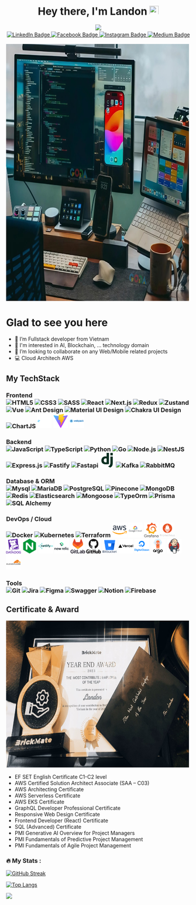 <h1 align="center">
Hey there, I'm  Landon <img src="https://media.giphy.com/media/hvRJCLFzcasrR4ia7z/giphy.gif" height="25px" width="25px" style="">
</h1>
 <div id="header" align="center">
  <img src="https://media.giphy.com/media/M9gbBd9nbDrOTu1Mqx/giphy.gif" width="100"/>
</div>

<div id="badges" align="center">
  <a href="https://www.linkedin.com/in/dat-nguyen-landon-2a68b71b5/">
    <img src="https://img.shields.io/badge/LinkedIn-blue?style=for-the-badge&logo=linkedin&logoColor=white" alt="LinkedIn Badge"/>
  </a>
  <a href="https://www.facebook.com/the.gioi.cua.at/">
    <img src="https://img.shields.io/badge/Facebook-blue?style=for-the-badge&logo=facebook&logoColor=white" alt="Facebook Badge"/>
  </a>
  <a href="https://www.instagram.com/datthegioi?fbclid=IwY2xjawMLQyRleHRuA2FlbQIxMABicmlkETFMNGxVdDdjNHZMV0ZUU3hZAR6PTQRGRoXZDKhqi54YKl1K39sGOpumxgtANke5HjAGC6espg2plk5xnH-WBQ_aem_JD_52hvABws60j3NbEuJpg">
    <img src="https://img.shields.io/badge/instagram-red?style=for-the-badge&logo=instagram&logoColor=white" alt="Instagram Badge"/>
  </a>
 <a href="https://medium.com/@datnguyen2097">
    <img src="https://img.shields.io/badge/medium-black?style=for-the-badge&logo=medium&logoColor=white" alt="Medium Badge"/>
  </a>
  <div><img src="https://visitor-badge.glitch.me/badge?page_id=page.id" alt=""/></div>
</div>
<img src="https://raw.githubusercontent.com/Landon153/Landon153/main/thumbnail.jpeg" width="500" height="700">
 <h1>Glad to see you here</h1>
 <ul>
 <li>👀 I’m Fullstack developer from Vietnam </li>
<li> 🌱 I'm interested in AI, Blockchain, ... technology domain </li>
<li>💞️ I’m looking to collaborate on any Web/Mobile related projects</li>
<li> 💻 Cloud Architech AWS </li>
</ul>

<h2> My TechStack

<h3> Frontend
 
<div>
<img src="https://cdn.jsdelivr.net/gh/devicons/devicon/icons/html5/html5-original-wordmark.svg" width="40" title="HTML5" />  
<img src="https://cdn.jsdelivr.net/gh/devicons/devicon/icons/css3/css3-original-wordmark.svg" width="40" title="CSS3" />  
<img src="https://cdn.jsdelivr.net/gh/devicons/devicon/icons/sass/sass-original.svg" width="40" title="SASS" />  
<img src="https://cdn.jsdelivr.net/gh/devicons/devicon/icons/react/react-original-wordmark.svg" width="40" title="React" />  
<img src="https://cdn.jsdelivr.net/gh/devicons/devicon/icons/nextjs/nextjs-original-wordmark.svg" width="40" title="Next.js" />  
<img src="https://cdn.jsdelivr.net/gh/devicons/devicon/icons/redux/redux-original.svg" width="40" title="Redux" />  
<img src="https://cdn.jsdelivr.net/gh/devicons/devicon/icons/zustand/zustand-original.svg" width="40" title="Zustand" />  
<img src="https://cdn.jsdelivr.net/gh/devicons/devicon/icons/vuejs/vuejs-original-wordmark.svg" width="40" title="Vue" /> 
<img src="https://cdn.jsdelivr.net/gh/devicons/devicon/icons/antdesign/antdesign-original-wordmark.svg" width="40" title="Ant Design" />  
<img src="https://cdn.jsdelivr.net/gh/devicons/devicon/icons/materialui/materialui-original.svg" width="40" title="Material UI Design" />  
<img src="https://cdn.jsdelivr.net/gh/devicons/devicon/icons/chakraui/chakraui-original-wordmark.svg" width="40" title="Chakra UI Design" />  
<img src="https://cdn.jsdelivr.net/gh/devicons/devicon/icons/chartjs/chartjs-original-wordmark.svg" width="40" title="ChartJS" />  
<img src="https://github.com/devicons/devicon/blob/v2.17.0/icons/tailwindcss/tailwindcss-original-wordmark.svg" width="40" title="Tailwind CSS" />  
<img src="https://github.com/devicons/devicon/blob/v2.17.0/icons/vitejs/vitejs-original.svg" width="40" title="Vite" />
<img src="https://github.com/devicons/devicon/blob/v2.17.0/icons/webpack/webpack-original-wordmark.svg" width="40" title="Webpack" />
</div>

<h3> Backend
 
<div>
<img src="https://cdn.jsdelivr.net/gh/devicons/devicon/icons/javascript/javascript-original.svg" width="40" title="JavaScript" />  
<img src="https://cdn.jsdelivr.net/gh/devicons/devicon/icons/typescript/typescript-original.svg" width="40" title="TypeScript" />  
<img src="https://cdn.jsdelivr.net/gh/devicons/devicon/icons/python/python-original-wordmark.svg" width="40" title="Python" />
<img src="https://cdn.jsdelivr.net/gh/devicons/devicon/icons/go/go-original-wordmark.svg" width="40" title="Go" />
<img src="https://cdn.jsdelivr.net/gh/devicons/devicon/icons/nodejs/nodejs-original-wordmark.svg" width="40" title="Node.js" />  
<img src="https://cdn.jsdelivr.net/gh/devicons/devicon/icons/nestjs/nestjs-original-wordmark.svg" width="40" title="NestJS" />  
<img src="https://cdn.jsdelivr.net/gh/devicons/devicon/icons/express/express-original-wordmark.svg" width="40" title="Express.js" />  
<img src="https://cdn.jsdelivr.net/gh/devicons/devicon/icons/fastify/fastify-original-wordmark.svg" width="40" title="Fastify" />
<img src="https://cdn.jsdelivr.net/gh/devicons/devicon/icons/fastapi/fastapi-original-wordmark.svg" width="40" title="Fastapi" />   
<img src="https://github.com/devicons/devicon/blob/v2.17.0/icons/django/django-plain.svg" width="40" title="Django" />  
<img src="https://cdn.jsdelivr.net/gh/devicons/devicon/icons/apachekafka/apachekafka-original-wordmark.svg" width="40" title="Kafka" />
 <img src="https://cdn.jsdelivr.net/gh/devicons/devicon/icons/rabbitmq/rabbitmq-original-wordmark.svg" width="40" title="RabbitMQ" />
</div>

<h3> Database & ORM
<div>
<img src="https://cdn.jsdelivr.net/gh/devicons/devicon/icons/mysql/mysql-original-wordmark.svg" width="40" title="Mysql" />
<img src="https://cdn.jsdelivr.net/gh/devicons/devicon/icons/mariadb/mariadb-original-wordmark.svg" width="40" title="MariaDB" />
<img src="https://cdn.jsdelivr.net/gh/devicons/devicon/icons/postgresql/postgresql-original-wordmark.svg" width="40" title="PostgreSQL" />
<img src="https://avatars.githubusercontent.com/u/54333248?s=200&v=4" width="40" title="Pinecone" />
<img src="https://cdn.jsdelivr.net/gh/devicons/devicon/icons/mongodb/mongodb-original-wordmark.svg" width="40" title="MongoDB" />
<img src="https://cdn.jsdelivr.net/gh/devicons/devicon/icons/redis/redis-original.svg" width="40" title="Redis" />
 <img src="https://cdn.jsdelivr.net/gh/devicons/devicon/icons/elasticsearch/elasticsearch-original.svg" width="40" title="Elasticsearch" />
<img src="https://cdn.jsdelivr.net/gh/devicons/devicon/icons/mongoose/mongoose-original-wordmark.svg" width="40" title="Mongoose" />
<img src="https://user-images.githubusercontent.com/30929568/112730670-de09a480-8f58-11eb-9875-0d9ebb87fbd6.png" width="40" title="TypeOrm" />
<img src="https://cdn.jsdelivr.net/gh/devicons/devicon/icons/prisma/prisma-original-wordmark.svg" width="40" title="Prisma" />
<img src="https://cdn.jsdelivr.net/gh/devicons/devicon/icons/sqlalchemy/sqlalchemy-original-wordmark.svg" width="40" title="SQL Alchemy" />
</div>

<h3> DevOps / Cloud
 <div>
<img src="https://cdn.jsdelivr.net/gh/devicons/devicon/icons/docker/docker-original-wordmark.svg" width="40" title="Docker" />  
<img src="https://cdn.jsdelivr.net/gh/devicons/devicon/icons/kubernetes/kubernetes-original-wordmark.svg" width="40" title="Kubernetes" />  
<img src="https://cdn.jsdelivr.net/gh/devicons/devicon/icons/terraform/terraform-original-wordmark.svg" width="40" title="Terraform" />  
<img src="https://github.com/devicons/devicon/blob/v2.17.0/icons/amazonwebservices/amazonwebservices-original-wordmark.svg" width="40" title="AWS" />
<img src="https://github.com/devicons/devicon/blob/v2.17.0/icons/googlecloud/googlecloud-original-wordmark.svg" width="40" title="Google Cloud" />
<img src="https://github.com/devicons/devicon/blob/v2.17.0/icons/grafana/grafana-original-wordmark.svg" width="40" title="Grafana" />
<img src="https://github.com/devicons/devicon/blob/v2.17.0/icons/prometheus/prometheus-original-wordmark.svg" width="40" title="Prometheus" />
<img src="https://github.com/devicons/devicon/blob/v2.17.0/icons/datadog/datadog-original-wordmark.svg" width="40" title="Datadog" />
 <img src="https://github.com/devicons/devicon/blob/v2.17.0/icons/nginx/nginx-original.svg" width="40" title="Nginx" />
<img src="https://github.com/devicons/devicon/blob/v2.17.0/icons/netlify/netlify-original-wordmark.svg" width="40" title="Netlify" />
<img src="https://github.com/devicons/devicon/blob/v2.17.0/icons/newrelic/newrelic-original.svg" width="40" title="Newrelic" />
<img src="https://github.com/devicons/devicon/blob/v2.17.0/icons/gitlab/gitlab-original-wordmark.svg" width="40" title="Gitlab" />
<img src="https://github.com/devicons/devicon/blob/v2.17.0/icons/github/github-original-wordmark.svg" width="40" title="GitHub" />
<img src="https://github.com/devicons/devicon/blob/v2.17.0/icons/bitbucket/bitbucket-original-wordmark.svg" width="40" title="Bitbucket" />
  <img src="https://github.com/devicons/devicon/blob/v2.17.0/icons/vercel/vercel-original-wordmark.svg" width="40" title="Vercel" />
<img src="https://github.com/devicons/devicon/blob/v2.17.0/icons/digitalocean/digitalocean-original-wordmark.svg" width="40" title="Digital Ocean" />
  <img src="https://github.com/devicons/devicon/blob/v2.17.0/icons/argocd/argocd-original-wordmark.svg" width="40" title="ArgoCD" />
<img src="https://github.com/devicons/devicon/blob/v2.17.0/icons/jenkins/jenkins-original.svg" width="40" title="Jenkins" />
  <img src="https://github.com/devicons/devicon/blob/v2.17.0/icons/cloudflare/cloudflare-original-wordmark.svg" width="40" title="Cloudflare" />
 </div>
<h3> Tools
 <div>
<img src="https://cdn.jsdelivr.net/gh/devicons/devicon/icons/git/git-original-wordmark.svg" width="40" title="Git" />  
<img src="https://cdn.jsdelivr.net/gh/devicons/devicon/icons/jira/jira-original-wordmark.svg" width="40" title="Jira" />  
<img src="https://cdn.jsdelivr.net/gh/devicons/devicon/icons/figma/figma-original.svg" width="40" title="Figma" />
<img src="https://cdn.jsdelivr.net/gh/devicons/devicon/icons/swagger/swagger-original-wordmark.svg" width="40" title="Swagger" />  
<img src="https://cdn.jsdelivr.net/gh/devicons/devicon/icons/notion/notion-original.svg" width="40" title="Notion" />
  <img src="https://cdn.jsdelivr.net/gh/devicons/devicon/icons/firebase/firebase-original-wordmark.svg" width="40" title="Firebase" />

 </div>


<h2> Certificate & Award </h1>
<img src="https://raw.githubusercontent.com/Landon153/Landon153/main/awrd.jpg" height="400px" width="500px" style="">
<ul>
<li> EF SET English Certificate C1-C2 level </li>
<li> AWS Certified Solution Architect Associate (SAA – C03) </li>
<li> AWS Architecting Certificate </li>
<li> AWS Serverless Certificate </li>
<li> AWS EKS Certificate </li>
<li> GraphQL Developer Professional Certificate </li>
<li> Responsive Web Design Certificate </li>
<li> Frontend Developer (React) Certificate </li>
<li> SQL (Advanced) Certificate </li>
<li> PMI Generative AI Overview for Project Managers </li>
<li> PMI Fundamentals of Predictive Project Management </li>
<li> PMI Fundamentals of Agile Project Management </li>
</ul>

### :fire: My Stats :
[![GitHub Streak](http://github-readme-streak-stats.herokuapp.com?user=Landon153&theme=dark&background=000000)](https://git.io/streak-stats)

[![Top Langs](https://github-readme-stats.vercel.app/api/top-langs/?username=Landon153&layout=compact&theme=vision-friendly-dark)](https://github.com/anuraghazra/github-readme-stats)

<img height="180em" src="https://github-readme-stats.vercel.app/api?username=Landon153&show_icons=true&hide_border=true&&count_private=true&include_all_commits=true" />
